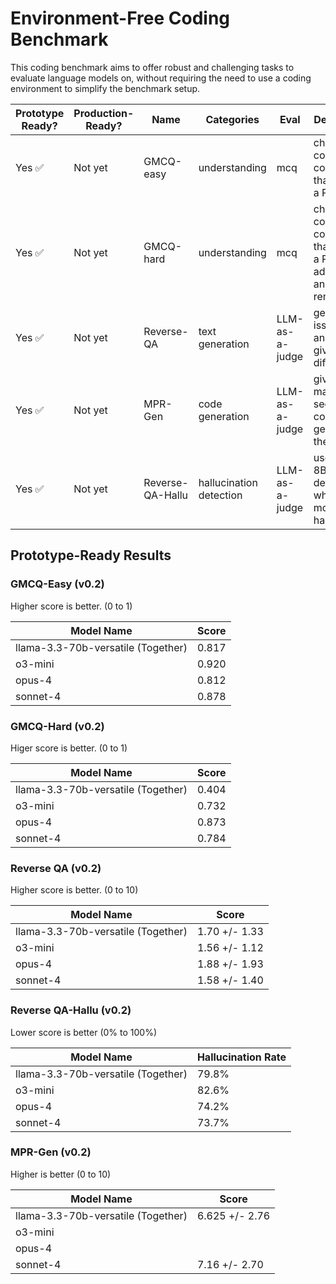 # Environment-Free Coding Benchmark

This coding benchmark aims to offer robust and challenging tasks to evaluate
language models on, without requiring the need to use a coding environment to
simplify the benchmark setup.

| Prototype Ready? | Production-Ready? | Name | Categories | Eval | Description |
| --- | --- | --- | --- | --- | --- |
| Yes ✅| Not yet | GMCQ-easy | understanding | mcq | choose the correct code diff that closes a PR |
| Yes ✅| Not yet | GMCQ-hard | understanding | mcq | choose the correct code diff that closes a PR, with additions and removals |
| Yes ✅| Not yet| Reverse-QA | text generation | LLM-as-a-judge | generate an issue title and body given code diff |
| Yes ✅ | Not yet | MPR-Gen | code generation | LLM-as-a-judge | given a maksed section of a code diff, generate the code |
| Yes ✅ | Not yet | Reverse-QA-Hallu | hallucination detection | LLM-as-a-judge | uses Lynx-8B to determine whether the model hallucinated |

## Prototype-Ready Results

### GMCQ-Easy (v0.2)

Higher score is better. (0 to 1)

| Model Name | Score |
| --- | --- |
| llama-3.3-70b-versatile (Together) | 0.817 |
| o3-mini |  0.920 |
| opus-4 | 0.812 |
| sonnet-4| 0.878 | 

### GMCQ-Hard (v0.2)

Higer score is better. (0 to 1)

| Model Name | Score |
| --- | --- |
| llama-3.3-70b-versatile (Together) | 0.404 |
| o3-mini | 0.732 |
| opus-4 | 0.873 |
| sonnet-4| 0.784 | 

### Reverse QA (v0.2)

Higher score is better. (0 to 10)

| Model Name | Score |
| --- | --- |
| llama-3.3-70b-versatile (Together) | 1.70 +/- 1.33 |
| o3-mini | 1.56 +/- 1.12  |
| opus-4 | 1.88 +/- 1.93 |
| sonnet-4| 1.58 +/- 1.40 | 

### Reverse QA-Hallu (v0.2)

Lower score is better (0% to 100%)

| Model Name | Hallucination Rate |
| --- | --- |
| llama-3.3-70b-versatile (Together) | 79.8% |
| o3-mini | 82.6% |
| opus-4 | 74.2% |
| sonnet-4| 73.7% | 

### MPR-Gen (v0.2)

Higher is better (0 to 10)

| Model Name | Score |
| --- | --- |
| llama-3.3-70b-versatile (Together) | 6.625 +/- 2.76 |
| o3-mini |   |
| opus-4 |  |
| sonnet-4| 7.16 +/- 2.70  |  
